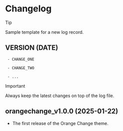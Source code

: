 # Changelog

> [!TIP]
>
> Sample template for a new log record.
>
> ## VERSION (DATE)
>
> ` - CHANGE_ONE`
>
> ` - CHANGE_TWO`
>
> ` - ...`

> [!IMPORTANT]
>
> Always keep the latest changes on top of the log file.

## orangechange_v1.0.0 (2025-01-22)

- The first release of the Orange Change theme.
